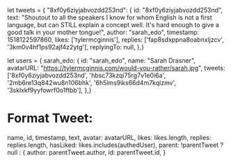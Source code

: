 let tweets = {
  "8xf0y6ziyjabvozdd253nd": {
    id: "8xf0y6ziyjabvozdd253nd",
    text: "Shoutout to all the speakers I know for whom English is not a first language, but can STILL explain a concept well. It's hard enough to give a good talk in your mother tongue!",
    author: "sarah_edo",
    timestamp: 1518122597860,
    likes: ['tylermcginnis'],
    replies: ['fap8sdxppna8oabnxljzcv', '3km0v4hf1ps92ajf4z2ytg'],
    replyingTo: null,
  },}

let users = {
  sarah_edo: {
    id: "sarah_edo",
    name: "Sarah Drasner",
    avatarURL: "https://tylermcginnis.com/would-you-rather/sarah.jpg",
    tweets: ['8xf0y6ziyjabvozdd253nd', 'hbsc73kzqi75rg7v1e0i6a', '2mb6re13q842wu8n106bhk', '6h5ims9iks66d4m7kqizmv', '3sklxkf9yyfowrf0o1ftbb'],
  },}

<h1>Format Tweet:</h1>
    name,
    id,
    timestamp,
    text,
    avatar: avatarURL,
    likes: likes.length,
    replies: replies.length,
    hasLiked: likes.includes(authedUser),
    parent: !parentTweet ? null : {
      author: parentTweet.author,
      id: parentTweet.id,
    }